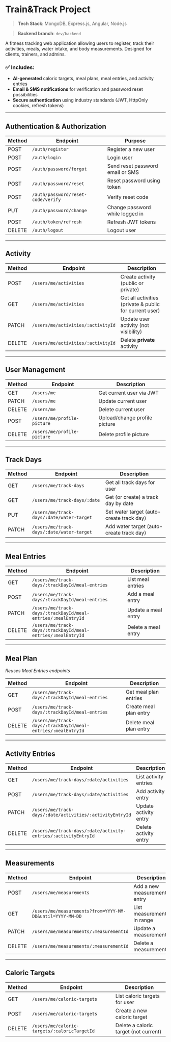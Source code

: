 # Train&Track Project  
> **Tech Stack**: MongoDB, Express.js, Angular, Node.js  

> **Backend branch**: `dev/backend`

A fitness tracking web application allowing users to register, track their activities, meals, water intake, and body measurements. Designed for clients, trainers, and admins.

### ✅ Includes:
- **AI-generated** caloric targets, meal plans, meal entries, and activity entries
- **Email & SMS notifications** for verification and password reset possibilities
- **Secure authentication** using industry standards (JWT, HttpOnly cookies, refresh tokens)

---

## Authentication & Authorization

| Method | Endpoint | Purpose |
|--------|----------|---------|
| POST | `/auth/register` | Register a new user |
| POST | `/auth/login` | Login user |
| POST | `/auth/password/forgot` | Send reset password email or SMS |
| POST | `/auth/password/reset` | Reset password using token |
| POST | `/auth/password/reset-code/verify` | Verify reset code |
| PUT | `/auth/password/change` | Change password while logged in |
| POST | `/auth/token/refresh` | Refresh JWT tokens |
| DELETE | `/auth/logout` | Logout user |

---

## Activity

| Method | Endpoint | Description |
|--------|----------|-------------|
| POST | `/users/me/activities` | Create activity (public or private) |
| GET | `/users/me/activities` | Get all activities (private & public for current user) |
| PATCH | `/users/me/activities/:activityId` | Update user activity (not visibility) |
| DELETE | `/users/me/activities/:activityId` | Delete **private** activity |

---

## User Management

| Method | Endpoint | Description |
|--------|----------|-------------|
| GET | `/users/me` | Get current user via JWT |
| PATCH | `/users/me` | Update current user |
| DELETE | `/users/me` | Delete current user |
| POST | `/users/me/profile-picture` | Upload/change profile picture |
| DELETE | `/users/me/profile-picture` | Delete profile picture |

---

## Track Days

| Method | Endpoint | Description |
|--------|----------|-------------|
| GET | `/users/me/track-days` | Get all track days for user |
| GET | `/users/me/track-days/:date` | Get (or create) a track day by date |
| PUT | `/users/me/track-days/:date/water-target` | Set water target (auto-create track day) |
| PATCH | `/users/me/track-days/:date/water-target` | Add water target (auto-create track day) |

---

## Meal Entries

| Method | Endpoint | Description |
|--------|----------|-------------|
| GET | `/users/me/track-days/:trackDayId/meal-entries` | List meal entries |
| POST | `/users/me/track-days/:trackDayId/meal-entries` | Add a meal entry |
| PATCH | `/users/me/track-days/:trackDayId/meal-entries/:mealEntryId` | Update a meal entry |
| DELETE | `/users/me/track-days/:trackDayId/meal-entries/:mealEntryId` | Delete a meal entry |

---

## Meal Plan  
*Reuses Meal Entries endpoints*

| Method | Endpoint | Description |
|--------|----------|-------------|
| GET | `/users/me/track-days/:trackDayId/meal-entries` | Get meal plan entries |
| POST | `/users/me/track-days/:trackDayId/meal-entries` | Create meal plan entry |
| DELETE | `/users/me/track-days/:trackDayId/meal-entries/:mealEntryId` | Delete meal plan entry |

---

## Activity Entries

| Method | Endpoint | Description |
|--------|----------|-------------|
| GET | `/users/me/track-days/:date/activities` | List activity entries |
| POST | `/users/me/track-days/:date/activities` | Add activity entry |
| PATCH | `/users/me/track-days/:date/activities/:activityEntryId` | Update activity entry |
| DELETE | `/users/me/track-days/:date/activity-entries/:activityEntryId` | Delete activity entry |

---

## Measurements

| Method | Endpoint | Description |
|--------|----------|-------------|
| POST | `/users/me/measurements` | Add a new measurement entry |
| GET | `/users/me/measurements?from=YYYY-MM-DD&until=YYYY-MM-DD` | List measurements in range |
| PATCH | `/users/me/measurements/:measurementId` | Update a measurement |
| DELETE | `/users/me/measurements/:measurementId` | Delete a measurement |

---

## Caloric Targets

| Method | Endpoint | Description |
|--------|----------|-------------|
| GET | `/users/me/caloric-targets` | List caloric targets for user |
| POST | `/users/me/caloric-targets` | Create a new caloric target |
| DELETE | `/users/me/caloric-targets/:caloricTargetId` | Delete a caloric target (not current) |
